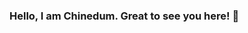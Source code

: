 ### Hello, I am Chinedum. Great to see you here! 👋

<!--
**chinedumc/chinedumc** is a ✨ _special_ ✨ repository because its `README.md` (this file) appears on your GitHub profile.

Here are some ideas to get you started:

- 🔭 I’m currently working on a front end project using NextJS/ReactJS and Typescript 
- 🌱 I’m currently learning NodeJS and Android Mobile development
- 👯 I’m looking to collaborate on open source front end projects
- 🤔 I’m looking for help with ...
- 💬 Ask me about getting your github account to look cool like mine
- 📫 How to reach me: chibokachinedum@gmail.com
- 😄 Pronouns: He/Him
- ⚡ Fun fact: I take cool photographs; portraits and events. See for yourself (put ig link-block)
-->
